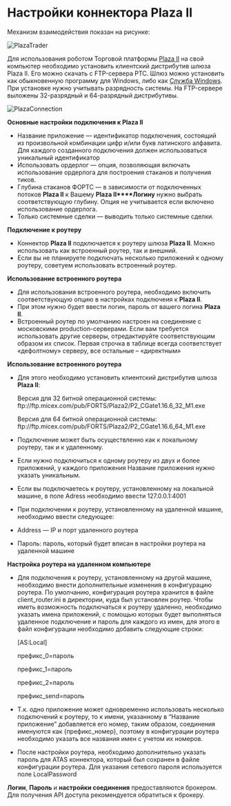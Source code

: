 # Настройки коннектора Plaza II

Механизм взаимодействия показан на рисунке: 

![PlazaTrader](~/images/PlazaTrader.png)

Для использования роботом Торговой платформы [Plaza II](https://moex.com/s444) на свой компьютер необходимо установить клиентский дистрибутив шлюза Plaza II. Его можно скачать с FTP\-сервера РТС. Шлюз можно установить как обыкновенную программу для Windows, либо как [Служба Windows](https://ru.wikipedia.org/wiki/Службы_Windows). При установке нужно учитывать разрядность системы. На FTP\-сервере выложены 32\-разрядный и 64\-разрядный дистрибутивы. 

![PlazaConnection](~/images/PlazaConnection.png)

**Основные настройки подключения к Plaza II**

- Название приложение — идентификатор подключения, состоящий из произвольной комбинации цифр и\/или букв латинского алфавита. Для каждого созданного подключения должен использоваться уникальный идентификатор 
- Использовать ордерлог — опция, позволяющая включать использование ордерлога для построения стаканов и получения тиков. 
- Глубина стаканов ФОРТС — в зависимости от подключенных потоков **Plaza II** к Вашему **Plaza II****Логину** нужно выбрать соответствующую глубину. Опция не учитывается если включено использование ордерлога. 
- Только системные сделки — выводить только системные сделки. 

**Подключение к роутеру**

- Коннектор **Plaza II** подключается к роутеру шлюза **Plaza II**. Можно использовать как встроенный роутер, так и внешний. 
- Если вы не планируете подключать несколько приложений к одному роутеру, советуем использовать встроенный роутер. 

**Использование встроенного роутера**

- Для использования встроенного роутера, необходимо включить соответствующую опцию в настройках подключеия к **Plaza II**. 
- При этом нужно будет ввести логин, пароль от вашего логина **Plaza II**. 
- Встроенный роутер по умолчанию настроен на соединение с московскими production\-серверами. Если вам требуется использовать другие серверы, отредактируйте соответствующим образом их список. Первая строчка в таблице всегда соответствует «дефолтному» серверу, все остальные – «директным» 

**Использование встроенного роутера**

- Для этого необходимо установить клиентский дистрибутив шлюза **Plaza II**: 

  Версия для 32 битной операционной системы: ftp:\/\/ftp.micex.com\/pub\/FORTS\/Plaza2\/P2\_CGate1.16.6\_32\_M1.exe

  Версия для 64 битной операционной системы: ftp:\/\/ftp.micex.com\/pub\/FORTS\/Plaza2\/P2\_CGate1.16.6\_64\_M1.exe
- Подключение может быть осуществленно как к локальному роутеру, так и к удаленному. 
- Если нужно подключиться к одному роутеру из двух и более приложений, у каждого приложения Название приложения нужно указать уникальным. 
- Если вы подключаетесь к роутеру, установленному на локальной машине, в поле Adress необходимо ввести 127.0.0.1:4001 
- При подключении к роутеру, установленному на удаленной машине, необходимо ввести следующее: 
- Address — IP и порт удаленного роутера 
- Пароль: пароль, который будет вписан в настройки роутера на удаленной машине 

**Настройка роутера на удаленном компьютере**

- Для подключения к роутеру, установленному на другой машине, необходимо внести дополнительные изменения в конфигурацию роутера. По умолчанию, конфигурация роутера хранится в файле client\_router.ini в директории, куда был установлен роутер. Чтобы иметь возможность подключаться к роутеру удаленно, необходимо указать имена приложений, с помощью которых будет выполняться удаленное подключение и пароль для каждого из имен, для этого в файл конфигурации необходимо добавить следующие строки: 

  \[AS:Local\]

  префикс\_0\=пароль

  префикс\_1\=пароль

  префикс\_2\=пароль

  префикс\_send\=пароль
- Т.к. одно приложение может одновременно использовать несколько подключений к роутеру, то к имени, указанному в “Название приложение” добавляется его номер, таким образом, соединения именуются как {префикс\_номер}, поэтому в конфигурации роутера необходимо указать все названия имен с учетом их номеров. 
- После настройки роутера, необходимо дополнительно указать пароль для ATAS коннектора, который был сохранен в файле конфигурации роутера. Для указания сетевого пароля используется поле LocalPassword 

**Логин**, **Пароль** и **настройки соединения** предоставляются брокером. Для получения API доступа рекомендуется обратиться к брокеру.

